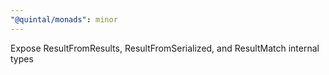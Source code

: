 ```yaml
---
"@quintal/monads": minor
---
```


Expose ResultFromResults, ResultFromSerialized, and ResultMatch internal types
